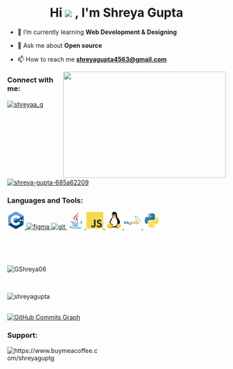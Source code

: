 <h1 align="center">Hi <img src="https://raw.githubusercontent.com/MartinHeinz/MartinHeinz/master/wave.gif" width="30px"> , I'm Shreya Gupta</h1>


- 🌱 I’m currently learning **Web Development & Designing**

- 💬 Ask me about **Open source**

- 📫 How to reach me **shreyagupta4563@gmail.com**

<img align="right" src="https://media2.giphy.com/media/765ccrAiB0g9z6EApL/giphy.gif?cid=ecf05e474q95bxey2lwas07715a61eojc67atgesfzkcuo1f&rid=giphy.gif&ct=g" height="245" width="375" />

<h3 align="left">Connect with me:</h3>
<p align="left">
<a href="https://twitter.com/shreyaa_g" target="blank"><img align="center" src="https://raw.githubusercontent.com/rahuldkjain/github-profile-readme-generator/master/src/images/icons/Social/twitter.svg" alt="shreyaa_g" height="30" width="40" /></a>
<a href="https://linkedin.com/in/shreya-gupta-685a62209" target="blank"><img align="center" src="https://raw.githubusercontent.com/rahuldkjain/github-profile-readme-generator/master/src/images/icons/Social/linked-in-alt.svg" alt="shreya-gupta-685a62209" height="30" width="40" /></a>
</p>
<h3 align="left">Languages and Tools:</h3>
<p align="left"> 
<a href="https://www.w3schools.com/cpp/" target="_blank" rel="noreferrer"> <img src="https://raw.githubusercontent.com/devicons/devicon/master/icons/cplusplus/cplusplus-original.svg" alt="cplusplus" width="40" height="40"/> </a>
<a href="https://www.figma.com/" target="_blank" rel="noreferrer"> <img src="https://www.vectorlogo.zone/logos/figma/figma-icon.svg" alt="figma" width="40" height="40"/> </a>
<a href="https://git-scm.com/" target="_blank" rel="noreferrer"> <img src="https://www.vectorlogo.zone/logos/git-scm/git-scm-icon.svg" alt="git" width="40" height="40"/> </a>
<a href="https://www.java.com" target="_blank" rel="noreferrer"> <img src="https://raw.githubusercontent.com/devicons/devicon/master/icons/java/java-original.svg" alt="java" width="40" height="40"/> </a> 
<a href="https://developer.mozilla.org/en-US/docs/Web/JavaScript" target="_blank" rel="noreferrer"> <img src="https://raw.githubusercontent.com/devicons/devicon/master/icons/javascript/javascript-original.svg" alt="javascript" width="40" height="40"/> </a> 
 <a href="https://www.linux.org/" target="_blank" rel="noreferrer"> <img src="https://raw.githubusercontent.com/devicons/devicon/master/icons/linux/linux-original.svg" alt="linux" width="40" height="40"/> </a> 
 <a href="https://www.mysql.com/" target="_blank" rel="noreferrer"> <img src="https://raw.githubusercontent.com/devicons/devicon/master/icons/mysql/mysql-original-wordmark.svg" alt="mysql" width="40" height="40"/> </a> 
 <a href="https://www.python.org" target="_blank" rel="noreferrer"> <img src="https://raw.githubusercontent.com/devicons/devicon/master/icons/python/python-original.svg" alt="python" width="40" height="40"/> </a>
</p>
<br><br><br>
<p><img align="center" src="https://github-readme-stats.vercel.app/api/top-langs?username=GShreya06&show_icons=true&theme=aura&locale=en&layout=compact" alt="GShreya06" /></p>
<br>
<p><img align="center" src="https://github-readme-streak-stats.herokuapp.com/?user=GShreya06&theme=radical" alt="shreyagupta" /></p>
<br>
<a href="http://www.github.com/GShreya06"><img src="https://activity-graph.herokuapp.com/graph?username=GShreya06&bg_color=171717&color=ffffff&line=14b8a6&point=ffffff&area_color=171717&area=true&hide_border=true&custom_title=GitHub%20Commits%20Graph" alt="GitHub Commits Graph" /></a>

<h3 align="left">Support:</h3>
<p><a href="https://www.buymeacoffee.com/https://www.buymeacoffee.com/shreyaguptg"> <img align="left" src="https://cdn.buymeacoffee.com/buttons/v2/default-yellow.png" height="50" width="210" alt="https://www.buymeacoffee.com/shreyaguptg" /></a></p><br><br>
